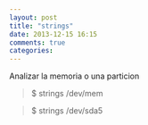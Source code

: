 ```yaml
---
layout: post
title: "strings"
date: 2013-12-15 16:15
comments: true
categories: 
---
```

Analizar la memoria o una particion 

>$ strings /dev/mem 

>$ strings /dev/sda5

